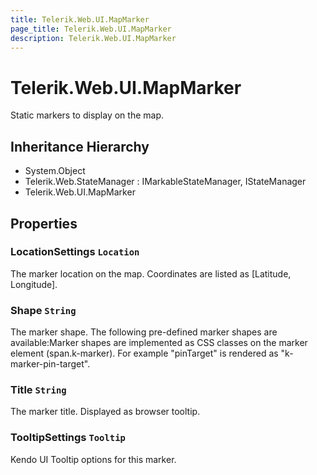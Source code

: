 ```yaml
---
title: Telerik.Web.UI.MapMarker
page_title: Telerik.Web.UI.MapMarker
description: Telerik.Web.UI.MapMarker
---
```


# Telerik.Web.UI.MapMarker

Static markers to display on the map.

## Inheritance Hierarchy

* System.Object
* Telerik.Web.StateManager : IMarkableStateManager, IStateManager
* Telerik.Web.UI.MapMarker

## Properties

###  LocationSettings `Location`

The marker location on the map. Coordinates are listed as [Latitude, Longitude].

###  Shape `String`

The marker shape. The following pre-defined marker shapes are available:Marker shapes are implemented as CSS classes on the marker element (span.k-marker). For example "pinTarget" is rendered as "k-marker-pin-target".

###  Title `String`

The marker title. Displayed as browser tooltip.

###  TooltipSettings `Tooltip`

Kendo UI Tooltip options for this marker.

